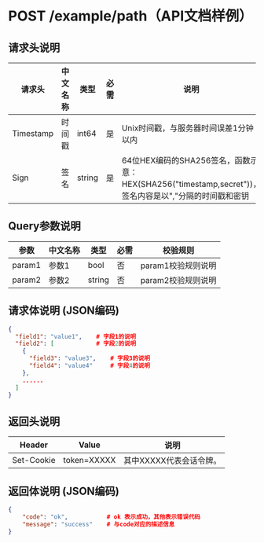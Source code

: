 # POST /example/path（API文档样例）

## 请求头说明
| 请求头       | 中文名称   | 类型   | 必需 | 说明                                  |
| ------------ | --------   | ------ | ---- | ------------------------------------- |
| Timestamp    | 时间戳     | int64  | 是   | Unix时间戳，与服务器时间误差1分钟以内 |
| Sign         | 签名       | string | 是   | 64位HEX编码的SHA256签名，函数示意：HEX(SHA256("timestamp,secret"))，签名内容是以","分隔的时间戳和密钥 |

## Query参数说明
| 参数         | 中文名称   | 类型   | 必需 | 校验规则            |
| --------     | --------   | ------ | ---- | ------------------- |
| param1       | 参数1      | bool   | 否   | param1校验规则说明  |
| param2       | 参数2      | string | 否   | param2校验规则说明  |

## 请求体说明 (JSON编码) 
```json
{
  "field1": "value1",    # 字段1的说明
  "field2": [            # 字段2的说明
    { 
      "field3": "value3",    # 字段3的说明
      "field4": "value4"     # 字段4的说明
    },
    ......
  ]
}
```

## 返回头说明
| Header       | Value       | 说明                                  |
| ------------ | ----------- | ------------------------------------- |
| Set-Cookie   | token=XXXXX | 其中XXXXX代表会话令牌。               |

## 返回体说明 (JSON编码)
```json
{
    "code": "ok",           # ok 表示成功，其他表示错误代码
    "message": "success"    # 与code对应的描述信息
}
```

